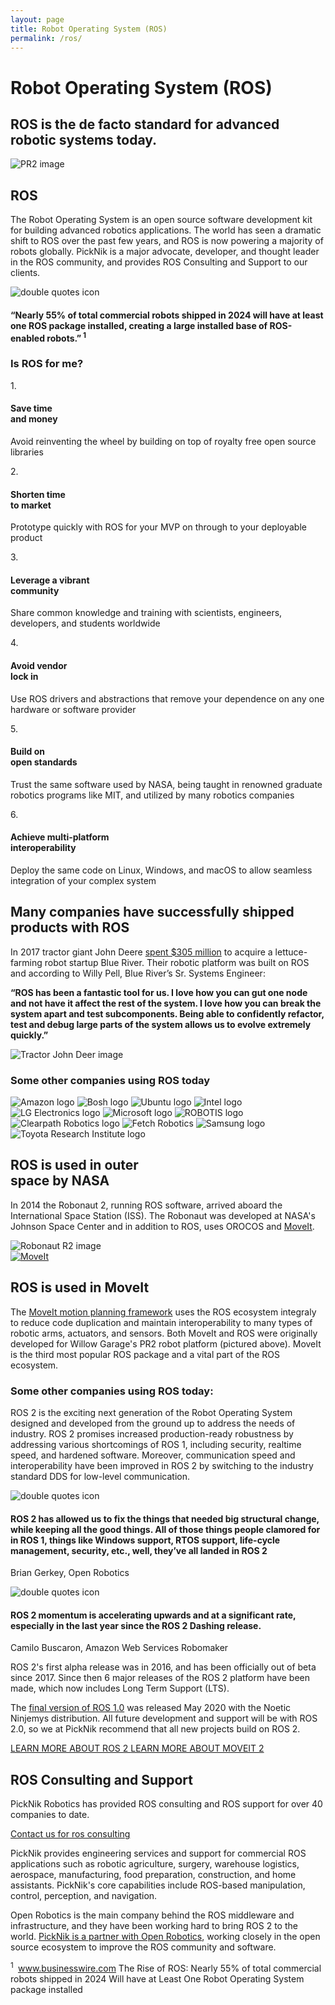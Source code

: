 ```yaml
---
layout: page
title: Robot Operating System (ROS)
permalink: /ros/
---
```

<div class="container">
    <div class="moveit-section-main">
        <div class="row justify-content-center">
            <div class="col-12">
                <h1 class="ros-section-main-title">Robot Operating System (ROS)</h1>
                <h2 class="ros-section-sub-title">ROS is the de facto standard for advanced robotic systems today.</h2>
                <img class="moveit-section-main-image" src="/assets/images/pr2.jpg" alt="PR2 image">
            </div>
        </div>
    </div>
</div>
<div class="container-fluid bg-grey">
  <div class="container block-padding-120">
    <div class="row align-items-center">
      <div class="col-12 col-lg-6">
        <div class="moveit-section">
          <h2 class="moveit-section__title">ROS</h2>
          <div class="moveit-section__content">
            <p>
              The Robot Operating System is an open source software development kit for building advanced robotics applications. The world has seen a dramatic shift to ROS over the past few years, and ROS is now powering a majority of robots globally. PickNik is a major advocate, developer, and thought leader in the ROS community, and provides ROS Consulting and Support to our clients.
            </p>
          </div>
        </div>
      </div>
      <div class="col-12 col-lg-6">
        <div class="block-section moveit-section--review ros-section--review">
            <img class="moveit-section--review__icon" src="/assets/images/quotes.png" alt="double quotes icon">
            <h4 class="moveit-section--review__title text-center text-white">“Nearly 55% of total commercial robots shipped in 2024 will have at least one ROS package installed, creating a large installed base of ROS-enabled robots.”<sup class="text-green"> 1</sup></h4>
        </div>
      </div>  
    </div>
  </div>
</div>
<div class="container block-padding-100">
  <div class="row align-items-center text-center">
      <div class="col-12 mb-5">
        <h3 class="moveit-section__title mb-4">Is ROS for me?</h3>
      </div>
      <div class="col-12 col-lg-4">
          <div class="moveit-section">
              <div class="moveit-section__number">1.</div>
              <div class="moveit-section__content">
                <h4>
                  Save time<br/>and money
                </h4>
                <p class="moveit-section__why-paragraph">
                  Avoid reinventing the wheel by building on top of royalty free open source libraries
                </p>
              </div>
          </div>
      </div>
      <div class="col-12 col-lg-4">
          <div class="moveit-section">
              <div class="moveit-section__number">2.</div>
              <div class="moveit-section__content">
                <h4>Shorten time<br/>to market</h4>
                <p class="moveit-section__why-paragraph">
                  Prototype quickly with ROS for your MVP on through to your deployable product
                </p>
              </div>
          </div>
      </div>
      <div class="col-12 col-lg-4">
          <div class="moveit-section">
              <div class="moveit-section__number">3.</div>
              <div class="moveit-section__content">
                <h4>Leverage a vibrant<br/>community</h4>
                <p class="moveit-section__why-paragraph">
                  Share common knowledge and training with scientists, engineers, developers, and students worldwide
                </p>
              </div>
          </div>
      </div>
      <div class="col-12 col-lg-4">
          <div class="moveit-section">
              <div class="moveit-section__number">4.</div>
              <div class="moveit-section__content">
                <h4>Avoid vendor<br/>lock in</h4>
                <p class="moveit-section__why-paragraph">
                  Use ROS drivers and abstractions that remove your dependence on any one hardware or software provider
                </p>
              </div>
          </div>
      </div>
      <div class="col-12 col-lg-4">
          <div class="moveit-section">
              <div class="moveit-section__number">5.</div>
              <div class="moveit-section__content">
                <h4>Build on<br/>open standards</h4>
                <p class="moveit-section__why-paragraph">
                  Trust the same software used by NASA, being taught in renowned graduate robotics programs like MIT, and utilized by many robotics companies
                </p>
              </div>
          </div>
      </div>
      <div class="col-12 col-lg-4">
          <div class="moveit-section">
              <div class="moveit-section__number">6.</div>
              <div class="moveit-section__content">
                <h4>Achieve multi-platform<br/>interoperability</h4>
                <p class="moveit-section__why-paragraph">
                  Deploy the same code on Linux, Windows, and macOS to allow seamless integration of your complex system
                </p>
              </div>
          </div>
      </div>
  </div>
</div>
<div class="container-fluid bg-grey">
  <div class="container block-padding-120">
    <div class="row align-items-center">
      <div class="col-12 col-lg-6">
        <div class="moveit-section">
          <h2 class="moveit-section__title">Many companies have successfully shipped products with ROS</h2>
          <div class="moveit-section__content">
            <p>
              In 2017 tractor giant John Deere <a href="https://www.wired.com/story/why-john-deere-just-spent-dollar305-million-on-a-lettuce-farming-robot/" target="_blank">spent $305 million</a> to acquire a lettuce-farming robot startup Blue River. Their robotic platform was built on ROS and according to Willy Pell, Blue River’s Sr. Systems Engineer:
            </p>
            <p>
              <b>
                “ROS has been a fantastic tool for us. I love how you can gut one node and not have it affect the rest of the system. I love how you can break the system apart and test subcomponents. Being able to confidently refactor, test and debug large parts of the system allows us to evolve extremely quickly.”
              </b>
            </p>
          </div>
        </div>
      </div>
      <div class="col-12 col-lg-5 offset-lg-1">
        <img class="block-section__img" src="/assets/images/TractorJohnDeereTA.jpg" alt="Tractor John Deer image">
      </div>  
    </div>
  </div>
</div>
<div class="container block-padding-100">
    <div class="row align-items-center justify-content-center text-center">
        <div class="col-sm-12">
            <h3 class="block-section__title">Some other companies using ROS today</h3>
        </div>
        <div class="col-sm-12">
            <img class="our-works-logos" src="/assets/images/amazon-logo.png" alt="Amazon logo">
            <img class="our-works-logos" src="/assets/images/our-clients/bosch-logo.svg" alt="Bosh logo">
            <img class="our-works-logos" src="/assets/images/our-clients/ubuntu-logo.gif" alt="Ubuntu logo">
            <img class="our-works-logos our-works-logos--small" src="/assets/images/our-clients/intel-logo.svg" alt="Intel logo">
            <img class="our-works-logos" src="/assets/images/our-clients/lg-logo.jpg" alt="LG Electronics logo">
            <img class="our-works-logos" src="/assets/images/our-clients/microsoft-logo.png" alt="Microsoft logo">
            <img class="our-works-logos" src="/assets/images/our-clients/ROBOTIS-logo.png" alt="ROBOTIS logo">
            <img class="our-works-logos" src="/assets/images/our-clients/clearpath-logo.png" alt="Clearpath Robotics logo">
            <img class="our-works-logos" src="/assets/images/our-clients/fetch-logo.png" alt="Fetch Robotics">
            <img class="our-works-logos" src="/assets/images/our-clients/samsung.png" alt="Samsung logo">
            <img class="our-works-logos" src="/assets/images/our-clients/tri-logo.png" alt="Toyota Research Institute logo">
        </div>
    </div>
</div>
<div class="container-fluid bg-grey">
  <div class="container block-padding-120">
    <div class="row align-items-center justify-content-between">
      <div class="col-12 col-lg-5">
        <div class="moveit-section">
          <h2 class="moveit-section__title">ROS is used in outer<br/>space by NASA</h2>
          <div class="moveit-section__content">
            <p>
              In 2014 the Robonaut 2, running ROS software, arrived aboard the International Space Station (ISS). The Robonaut was developed at NASA's Johnson Space Center and in addition to ROS, uses OROCOS and <a href="/moveit/">MoveIt</a>.
            </p>
          </div>
        </div>
      </div>
      <div class="col-12 col-lg-6">
        <img class="block-section__img" src="/assets/images/R2-stow-pose-thumb.jpg" alt="Robonaut R2 image">
      </div>  
    </div>
  </div>
</div>
<div class="container block-padding-120">
  <div class="row align-items-center">
    <div class="col-12 col-lg-6">
      <a href="/moveit">
        <img class="block-section__img ros-image-max-300" src="/assets/images/moveit-logo-2.png" alt="MoveIt">
      </a>
    </div> 
    <div class="col-12 col-lg-6">
      <div class="moveit-section">
        <h2 class="moveit-section__title">ROS is used in MoveIt</h2>
        <div class="moveit-section__content">
          <p>
            The <a href="/moveit/">MoveIt motion planning framework</a> uses the ROS ecosystem integraly to reduce code duplication and maintain interoperability to many types of robotic arms, actuators, and sensors. Both MoveIt and ROS were originally developed for Willow Garage's PR2 robot platform (pictured above). MoveIt is the third most popular ROS package and a vital part of the ROS ecosystem. 
          </p>
        </div>
      </div>
    </div> 
  </div>
</div>
<div class="container-fluid bg-grey">
  <div class="container block-padding-120">
    <h3 class="moveit-section__title text-center">Some other companies using ROS today:</h3>
    <div class="ros-companies--review">
      <div class="row align-items-center">
        <div class="col-12 col-lg-5">
          <div class="moveit-section">
            <div class="moveit-section__content">
              <p>
                ROS 2 is the exciting next generation of the Robot Operating System designed and developed from the ground up to address the needs of industry. ROS 2 promises increased production-ready robustness by addressing various shortcomings of ROS 1, including security, realtime speed, and hardened software. Moreover, communication speed and interoperability have been improved in ROS 2 by switching to the industry standard DDS for low-level communication.
              </p>
            </div>
          </div>
        </div>
        <div class="col-12 col-lg-7">
          <div class="block-section moveit-section--review">
              <img class="moveit-section--review__icon" src="/assets/images/quotes.png" alt="double quotes icon">
              <h4 class="moveit-section--review__title text-center text-white">ROS 2 has allowed us to fix the things that needed big structural change, while keeping all the good things. All of those things people clamored for in ROS 1, things like Windows support, RTOS support, life-cycle management, security, etc., well, they’ve all landed in ROS 2</h4>
              <p class="moveit-section--review__author">Brian Gerkey, Open Robotics</p>
          </div>
        </div>  
      </div>
    </div>
    <div class="ros-companies--review">
      <div class="row align-items-center">
        <div class="col-12 col-lg-7">
          <div class="block-section moveit-section--review ros-section--review-2">
              <img class="moveit-section--review__icon" src="/assets/images/quotes.png" alt="double quotes icon">
              <h4 class="moveit-section--review__title text-center text-white">ROS 2 momentum is accelerating upwards and at a significant rate, especially in the last year since the ROS 2 Dashing release.</h4>
              <p class="moveit-section--review__author">Camilo Buscaron, Amazon Web Services Robomaker</p>
          </div>
        </div>  
        <div class="col-12 col-lg-5">
          <div class="moveit-section">
            <div class="moveit-section__content">
              <p>
                ROS 2's first alpha release was in 2016, and has been officially out of beta since 2017. Since then 6 major releases of the ROS 2 platform have been made, which now includes Long Term Support (LTS).
              </p>
            </div>
          </div>
        </div>
      </div>
    </div>
    <div class="ros-companies--review">
      <div class="row align-items-center">
        <div class="col-12 col-lg-6">
          <div class="moveit-section">
            <div class="moveit-section__content">
              <p>
                The <a href="https://spectrum.ieee.org/automaton/robotics/robotics-software/world-turtle-day-celebrates-final-release-of-ros-1" target="_blank">final version of ROS 1.0</a> was released May 2020 with the Noetic Ninjemys distribution. All future development and support will be with ROS 2.0, so we at PickNik recommend that all new projects build on ROS 2.
              </p>
            </div>
          </div>
        </div>
        <div class="col-12 col-lg-6">
          <div class="ros-button-group">
            <a class="btn" href="https://index.ros.org/doc/ros2/_downloads/ca487a5e252ef6910bcb40402640bde6/ros2-brochure-a4-web.pdf" target="_blank">
              LEARN MORE ABOUT ROS 2
            </a>
            <a class="btn btn-blue" href="https://moveit.ros.org/moveit2/ros2/foxy/release/2020/09/04/moveit2-foxy-release.html" target="_blank">
              LEARN MORE ABOUT MOVEIT 2
            </a>
          </div>
        </div> 
      </div>
    </div>
  </div>
</div>
<div class="container-fluid ros-consulting-bg">
  <div class="container block-padding-120">
    <div class="row align-items-center">
      <div class="col-12 col-lg-6">
        <div class="moveit-section moveit-section--first">
          <h2 class="moveit-section__title">ROS Consulting and Support</h2>
          <div class="moveit-section__content">
            <p>
              PickNik Robotics has provided ROS consulting and ROS support for over 40 companies to date. 
            </p>
            <a class="btn btn-white mt-4 text-uppercase" href="/connect/">
                Contact us for ros consulting
              </a>
          </div>
        </div>
      </div>
      <div class="col-12 col-lg-5 offset-lg-1">
        <div class="moveit-section">
          <div class="moveit-section__content">
            <p>
              PickNik provides engineering services and support for commercial ROS applications such as robotic agriculture, surgery, warehouse logistics, aerospace, manufacturing, food preparation, construction, and home assistants. PickNik's core capabilities include ROS-based manipulation, control, perception, and navigation.
            </p>
            <p>
              Open Robotics is the main company behind the ROS middleware and infrastructure, and they have been working hard to bring ROS 2 to the world. <a href="/portfolio/#partners">PickNik is a partner with Open Robotics</a>, working closely in the open source ecosystem to improve the ROS community and software. 
            </p>
          </div>
        </div>
      </div>
    </div>
  </div>
</div>
<div class="container-fluid bg-blue-dark">
  <div class="container">
    <div class="row align-items-center">
      <div class="col-12">
        <div class="moveit-section ros-info-section">
          <div class="moveit-section__content">
            <p>
              <sup class="text-green">1&nbsp;</sup>
              <a href="https://www.businesswire.com/news/home/20190516005135/en/Rise-ROS-55-total-commercial-robots-shipped" target="_blank">
                www.businesswire.com</a>  The Rise of ROS: Nearly 55% of total commercial robots shipped in 2024 Will have at Least One Robot Operating System package installed
            </p>
          </div>
        </div>
      </div>
    </div>
  </div>
</div>